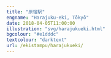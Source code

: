 ```yaml
---
title: "原宿駅"
engname: "Harajuku-eki, Tōkyō"
date: 2018-04-05T11:00:00
illustration: "svg/harajukueki.html"
bgcolour: "#e1dddc"
textcolour: "darktext"
url: /ekistampu/harajukueki/
---
```

